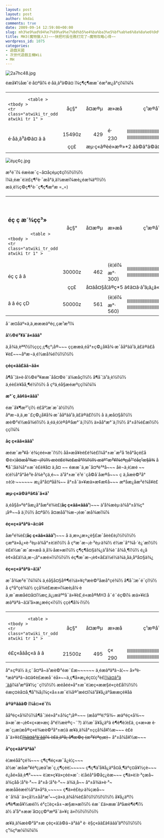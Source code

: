 ```yaml
---
layout: post
layout: post
author: kkdai
comments: true
date: 2009-09-14 12:59:08+00:00
slug: mh3%e9%ad%94%e7%89%a9%e7%8d%b5%e4%ba%ba3%e5%bf%ab%e6%8a%8a%e6%9d%91%e9%95%b7%e4%bb%bb%e5%8b%99%e6%89%93%e5%ae%8c%e4%ba%86-%e9%ad%94%e7%89%a9%e6%94%bb%e7%95%a5%e5%bf%83%e5%be%97
title: MH3(魔物獵人3)~~~快把村長任務打完了–魔物攻略心得~~
wordpress_id: 1075
categories:
- 遊戲天國
- 次世代遊戲主機Wii
- MH
---
```


![2a7hc48.jpg](http://farm4.static.flickr.com/3532/3917675443_f2e47115d0.jpg)

 

éæå¥½åæ¯é·å¤ªåï¼ é·åã¸ã³ã©ã¤ ï¼ç¶ç¶ææ¯éæ²æ¿å°çï¼ï¼ï¼

 

  <table ><tbody >       <tr >         
<td class="main" >           

            <table ><tbody >                 <tr class="atwiki_tr_odd atwiki_tr_1" >                   
<td style="text-align:center;" >åç§°
</td>                    
<td style="text-align:center;" >å¤æ®µ
</td>                    
<td style="text-align:center;" >æ»æå
</td>                    
<td style="text-align:center;" >ç¹æ®å¹æ
</td>                    
<td style="text-align:center;" >æ¬ãå³                        
æ¬ãå³+1
</td>                    
<td style="text-align:center;" >ä¼å¿
</td>                    
<td style="text-align:center;" >ï½½ï¾ï½¯ï¾
</td>                    
<td style="text-align:center;" >ä½æå¯
</td>                 </tr>                  <tr class="atwiki_tr_even atwiki_tr_2" >                   
<td rowspan="2" >                       
é·åã¸ã³ã©ã¤                         
â                         
â
</td>                    
<td style="text-align:right;" >15490z
</td>                    
<td style="text-align:right;" >429
</td>                    
<td >é· 230
</td>                    
<td >lllllllllllllllllllllllllllllllllllllllllllll                         
lllllllllllllllllllllllllllllllllllllllllllll
</td>                    
<td style="text-align:right;" >0%
</td>                    
<td style="text-align:center;" >---
</td>                    
<td style="text-align:center;" >æ
</td>                 </tr>                  <tr class="atwiki_tr_odd atwiki_tr_3" >                   
<td style="text-align:center;" >çç£ 
</td>                    
<td colspan="6" >æµ·ç«ã®èé»æ®»*2 ãã©ã°ã©ã¤ãé±ç³*10 é·åè«*10
</td>                 </tr>               </tbody></table>           


</td>       </tr>     </tbody></table>

 

 

![éµç¢ç.jpg](http://farm4.static.flickr.com/3441/3917675001_3c38a1d0c3.jpg)

 

æ²é¯ï¼ éæèæ¯ç¬å¤åçéµç¢çï½ï½ï½ï½ ï¼ä¸éæ¯è¦é£ç¶²è·¯æå°ä¸ä½ææï¼æè¿éæ¾äºï½ï½ æä¸è½ç©ç¶²è·¯ç¶ç¶æ²æ =_=)

 

  <table ><tbody >       <tr >         
<td class="main" >           

​            

### éç ç æ´¾çç³»

             <table ><tbody >                 <tr class="atwiki_tr_odd atwiki_tr_1" >                   
<td style="text-align:center;" >åç§°
</td>                    
<td style="text-align:center;" >å¤æ®µ
</td>                    
<td style="text-align:center;" >æ»æå
</td>                    
<td style="text-align:center;" >ç¹æ®å¹æ
</td>                    
<td style="text-align:center;" >æ¬ãå³                        
æ¬ãå³+1
</td>                    
<td style="text-align:center;" >ä¼å¿
</td>                    
<td style="text-align:center;" >ï½½ï¾ï½¯ï¾
</td>                    
<td style="text-align:center;" >ä½æå¯
</td>                 </tr>                  <tr class="atwiki_tr_even atwiki_tr_2" >                   
<td rowspan="2" >                       
éç ç                         
â                         
â
</td>                    
<td style="text-align:right;" >30000z
</td>                    
<td style="text-align:right;" >462
</td>                    
<td >(è¦éï¼ æ°· 300)
</td>                    
<td >lllllllllllllllllllllllllllllllllllllllllllll                         
lllllllllllllllllllllllllllllllllllllllllllll
</td>                    
<td style="text-align:right;" >0%
</td>                    
<td style="text-align:center;" >OOO
</td>                    
<td style="text-align:center;" >ä¸ä½
</td>                 </tr>                  <tr class="atwiki_tr_odd atwiki_tr_3" >                   
<td style="text-align:center;" >çç£ 
</td>                    
<td colspan="6" >å¤ãå¤§å¦ã®ç*5 ã¢ã¤ã·ã¹ã¡ã¿ã«*5 ç¥çè²ã®ç*3
</td>                 </tr>                  <tr class="atwiki_tr_even atwiki_tr_4" >                   
<td >â                        
â éç çD                         
​                       

</td>                    
<td style="text-align:right;" >50000z
</td>                    
<td style="text-align:right;" >561
</td>                    
<td >(è¦éï¼ æ°· 560)
</td>                    
<td >lllllllllllllllllllllllllllllllllllllllllllll                         
lllllllllllllllllllllllllllllllllllllllllllll
</td>                    
<td style="text-align:right;" >0%
</td>                    
<td style="text-align:center;" >OOO
</td>                    
<td style="text-align:center;" >ä¸ä½
</td>                 </tr>               </tbody></table>           


</td>       </tr>     </tbody></table>

 

 

å¨æ­¤åäº«ä¸ä¸æææäºé­ç¸çæ¹æ³ï¼

 

 

**å½©é³¥ã¯ã«ããã³**

 

ä¸å¾ä¸èªªï½ï½ççç¸ç¶ç°¡å®~~~ ççææä¸éå°±ç©¿å¥å¾·æ¯ååºãã¹ã¸ã£ã®ã£å
¥è£~~~åºæ¬ä¸é½æå¾éï½ï½ï½ï½

 

 

**çé­ç«ãã£ãã¬ãã«**

 

å¶å¯¦ä»è·å½©é³¥ææ¯åå¤©è¨ä¼æåçï½ï½ å¶å¯¦ä¹ä¸è½ï½ï½ ä¸éè£è¥åå¸¶é½ï½ï½ å çºä¸éå§æéæºççï¼ï¼ï¼

 

 

**æ°´ç¸ã­ã¢ã«ãã­ã¹**

 

éæ¯å¥¶æ²¹çï½ é£åº¦æ´æ¯ä½ï½ï½ åºæ¬ä¸ä¸æ¨£ç©¿å¥å¾·æ¯ååºãã¹ã¸ã£ã®ã£ï½ï½ å ä¸æå¤§åï½ï½ æè©²é½æå¾éï½ï½ ä¸éä¸è¦è®å®åæ°´ä¸­ï½ï½ ä»åå°æ°´ä¸­ï½ï½ å°±å¾é£æï½ï½ ççï¼ï¼

 

 

**åç ç«ãã«ãã­ã¹**

 

æéæ¯æ³¥å·´é¾çéé»æ¯ï½ï½ åå»æå¥èé£é¾è£ï¼å°±æ¯æ²å 1èå°åçé£å©é»)~~å¤æå¹¾æ¬¡ï½ï½ æèé£é¾è£æå°ï½ï½ï½ æäº"æ³¥ï¼éªç¡å¹"éåç¹æ§å¾~~ å¶å¯¦åä¾å°±æ¯è£è¥å¤ ä¸å¤ ~~ éææ¯ä¸æ¯å¤ªè²ªå~~~ åè¬ä¸è¦æé ­~~ è¦é½å°å°åè³è·å¾è³çä¸­é~~ ä¹å°±æ¯è¹é¨çå©å´åæ®å~~~ ç ä¸åæè©²å°±è¦è·~~~~~~ æ¿å°å¤ªåå¾~~ å°±å¯ä»¥æä»æ¢æ¢å~~~ æºåæ¿åæ²é¾å¥è£

 

 

**æµ·ç«ã©ã®ã¢ã¯ã«ã¹**

 

ä¸éå§å»ºè­°åæ¿å°åæ²é¾è£(**åç ç«ãã«ãã­ã¹**)~~~ ä¹å¾æèµ·ä¾å°±å¾ç°¡å®~~å ä¸ï½ï½ å¤ªåï½ å¤æåå¹¾æ¬¡éæ¯æå¾æï¼ï¼

 

 

**éç«ç«ãªãªã¬ã¤ã¢**

 

åæ²é¾è£(**åç ç«ãã«ãã­ã¹**)~~~ å ä¸æ»¿æ»¿è§£æ¯åèè£è¡ï½ï½ï½ï½ çæºä»å¿«è·³èµ·ä¾å°±è¦éï½ï½ å çºæ¯æ¬¡è·³èµ·ä¾ï½ é½æ¯å°¾å·´è¿´æï½ï½ é£é½æ¯æ¯æ»æå ä¸å¼·åæ»æï½ï½ ç¶ç¶å¤§ä¾¿ä¹å¾è¨å¾å¸¶ï½ï½ é¿åè¢«å£ä½ä¸æ¬¡å°±æé»ï½ï½ï½ï½ éç¶æ¯æ¬¡è¢«å£ä½é½ä¾ä¸åä¸åºå¤§ä¾¿

 

 

**éç«ç«ãªãªã¬ã¦ã¹**

 

æ¯å¾æ²é¯ï¼ï¼ï¼ ä¸éå§å¤§å®¶é½ä»¥çºæè©²åæå°çé¾ï½ å¶å¯¦æ¯é¯çï½ï½ å çºå°çé¾ä½ ççå¾é£ææ­»ï¼æè¡å¼·èä¸æ¯ææåé¤å¤ï½æç¸ä¿¡æäººå¯ä»¥è£¸é«æå®MH3 å¨é¨é­ç©ï¼ æä»¥è¦åæãªãªã¬ã¦ã¹å»æ¿æéç«ï½ï½ ççè¶å¼·ï½ï½

 

  <table ><tbody >       <tr >         
<td class="main" >           

            <table ><tbody >                 <tr class="atwiki_tr_odd atwiki_tr_1" >                   
<td style="text-align:center;" >åç§°
</td>                    
<td style="text-align:center;" >å¤æ®µ
</td>                    
<td style="text-align:center;" >æ»æå
</td>                    
<td style="text-align:center;" >ç¹æ®å¹æ
</td>                    
<td style="text-align:center;" >æ¬ãå³                        
æ¬ãå³+1
</td>                    
<td style="text-align:center;" >ä¼å¿
</td>                    
<td style="text-align:center;" >ï½½ï¾ï½¯ï¾
</td>                    
<td style="text-align:center;" >ä½æå¯
</td>                 </tr>                  <tr class="atwiki_tr_even atwiki_tr_2" >                   
<td >                       
é£ç«åãåç«ã                         
â                         
â
</td>                    
<td style="text-align:right;" >21500z
</td>                    
<td style="text-align:right;" >495
</td>                    
<td >ç« 290
</td>                    
<td >lllllllllllllllllllllllllllllllllllllllllllll                         
lllllllllllllllllllllllllllllllllllllllllllll
</td>                    
<td style="text-align:right;" >0%
</td>                    
<td style="text-align:center;" >O--
</td>                    
<td style="text-align:center;" >æ
</td>                 </tr>               </tbody></table>           


</td>       </tr>     </tbody></table>

 

å°±ç®ä½ ä¸ç¨å¤ªå~ä¹æè©²éæ¨£æ~~~~~~ ä¸éæãªãªã¬ã¦~~ å»ºè­°æãªãªã¬ã¤ã¢è£ææå¨éå»~~ä¸ç¶å»æ¿éç¤¦ç³è£[ï¼ã¤ã³ã´ãã](http://www1.atwiki.jp/mh3wii/pages/144.html)ï¼ä¹æºå¥½ç¨çï½ï½ï½ æéåéé»å°±æ¯è¦æç«ææ§é«çè£åï½ï½ï½ éæç¤èå¤å¸¶å¹¾å¡ï¼ç«å±±æ¯è¼å®¹æé¤ï¼ä¹å¥å¿äºåææçè¥åã

 

 

**ã®ã®ããã© ï¼å¤«é­¯ï¼**

 

ååºéç«å¾ï½ï½å¶å¯¦éé»å°±å¾ç°¡å®~~~ (æåäººè¦ºå¾~ æäºéç«å¾~~ ä»æ¯æ¬¡è¢«ç«æ»æç å°é½æè®ç¬¨?) ä½æ¯å¥å¿äºã è¶è¶è¦è£ä¸ ç«æ»æ è· æ¯ç¡æ(æå®ç«é¾æè©²å°±æ)ã æ¥ä¸ä¾å°±ççå¾å¥½æ~~~ è£éå¯ä»¥è£~~[ï¼ã¤ã³ã´ãã](http://www1.atwiki.jp/mh3wii/pages/144.html)ï¼ è£ä¸äºå¡ å¶æ©ç (æ³¥éªç¡æ)~~~ å°±å¾å¥½æ~~~

 

 

**å°çç«ããªãªã­ã¹**

 

è¦æéåå°çé¾~~~ ç¶ç¶éç«æ¯å¿è¦ç~~~ ä½æ¯æåæ³¥éªç¡æä¹æ¯ç¸ç¶çéè¦~~~~~ ç¶ç¶ä¹å¥å¿äºå¤å¸¶äºç¤å¥½çè~~~ é¿åé«åä¸è¶³~~~~ è¦æ»ç¥ä»çéé»æ¯: è¦åéå°å©åç¿èæ~~~ ç¶ä»è¦è·³çæå~ ä¾çåå·¦å³è·³~~ å°±å·¦å³è·³~~ ä¾ä¸å~~ å°±å¾ä»è·³~ ææååèæé½å°ä»åºä¸~~~~~ ç¶ä»é£èµ·ä¾çæå~~ è¨å¾å¨ä»çå½±å­å°æ¹~~ç­ä»ä¸ä¾å¾è£åï½ï½ï½ï½ï½ï½ å¥å¿äºï½ è¶è¶æå¥½æ­éï½ é²ç¦¦èç«å±¬æ§æ»æï½ï½ éæ¨£ä»ææ´åªåæè¶è¶ï½ ä½ ä¹å°±ææ´å¤çç©ºæªå¯ä»¥ç ä»ï½ï½ï½ï½ï½

 

 

 

æ¥ä¸ä¾æè©²å°±æ çéç«ã¦ã©ã¬ã³ã­ã³ è· è§ç«ãã£ã¢ãã­ã¹äºï½ï½ï½ï½ ç¹¼çºæ¼ï¼ï¼ï¼

